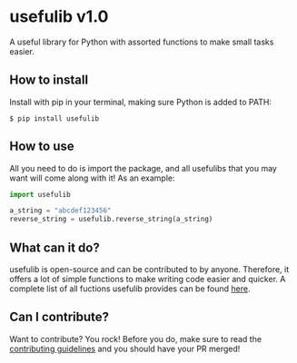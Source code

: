 # usefulib v1.0
A useful library for Python with assorted functions to make small tasks easier.

## How to install
Install with pip in your terminal, making sure Python is added to PATH:
```
$ pip install usefulib
```

## How to use
All you need to do is import the package, and all usefulibs that you may want will come along with it! As an example:
```python
import usefulib

a_string = "abcdef123456"
reverse_string = usefulib.reverse_string(a_string)
```

## What can it do?
usefulib is open-source and can be contributed to by anyone. Therefore, it offers a lot of simple functions to make writing code easier and quicker. A complete list of all fuctions usefulib provides can be found [here](https://github.com/hamdivazim/usefulib/blob/main/ALLFUNCTIONS.md).

## Can I contribute?
Want to contribute? You rock! Before you do, make sure to read the [contributing guidelines](https://github.com/hamdivazim/usefulib/blob/main/CONTRIBUTING.md) and you should have your PR merged!
